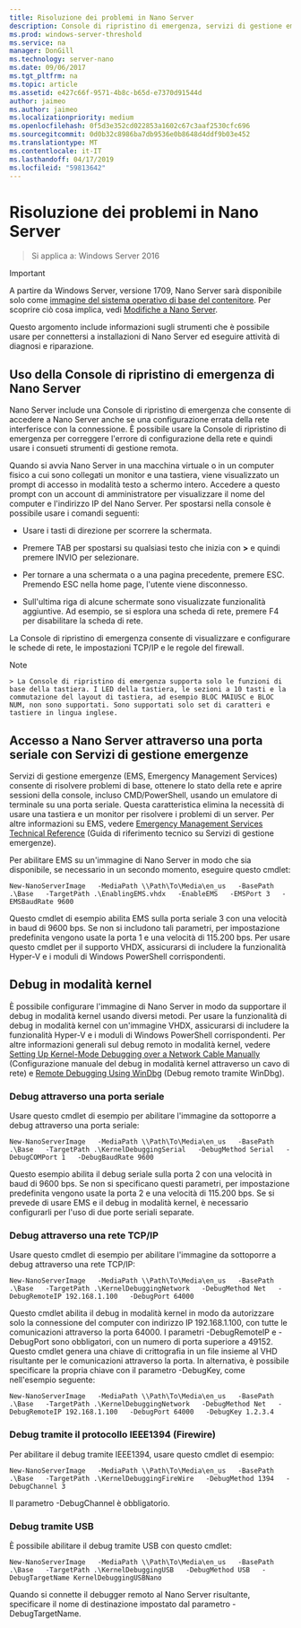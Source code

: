 ```yaml
---
title: Risoluzione dei problemi in Nano Server
description: Console di ripristino di emergenza, servizi di gestione emergenze, debug del kernel
ms.prod: windows-server-threshold
ms.service: na
manager: DonGill
ms.technology: server-nano
ms.date: 09/06/2017
ms.tgt_pltfrm: na
ms.topic: article
ms.assetid: e427c66f-9571-4b8c-b65d-e7370d91544d
author: jaimeo
ms.author: jaimeo
ms.localizationpriority: medium
ms.openlocfilehash: 0f5d3e352cd022853a1602c67c3aaf2530cfc696
ms.sourcegitcommit: 0d0b32c8986ba7db9536e0b8648d4ddf9b03e452
ms.translationtype: MT
ms.contentlocale: it-IT
ms.lasthandoff: 04/17/2019
ms.locfileid: "59813642"
---
```

# <a name="troubleshooting-nano-server"></a>Risoluzione dei problemi in Nano Server

>Si applica a: Windows Server 2016

> [!IMPORTANT]
> A partire da Windows Server, versione 1709, Nano Server sarà disponibile solo come [immagine del sistema operativo di base del contenitore](/virtualization/windowscontainers/quick-start/using-insider-container-images#install-base-container-image). Per scoprire ciò cosa implica, vedi [Modifiche a Nano Server](nano-in-semi-annual-channel.md). 

Questo argomento include informazioni sugli strumenti che è possibile usare per connettersi a installazioni di Nano Server ed eseguire attività di diagnosi e riparazione.  
  
## <a name="using-the-nano-server-recovery-console"></a>Uso della Console di ripristino di emergenza di Nano Server 
 
Nano Server include una Console di ripristino di emergenza che consente di accedere a Nano Server anche se una configurazione errata della rete interferisce con la connessione. È possibile usare la Console di ripristino di emergenza per correggere l'errore di configurazione della rete e quindi usare i consueti strumenti di gestione remota.  
  
Quando si avvia Nano Server in una macchina virtuale o in un computer fisico a cui sono collegati un monitor e una tastiera, viene visualizzato un prompt di accesso in modalità testo a schermo intero. Accedere a questo prompt con un account di amministratore per visualizzare il nome del computer e l'indirizzo IP del Nano Server. Per spostarsi nella console è possibile usare i comandi seguenti:  
  
-   Usare i tasti di direzione per scorrere la schermata.  
  
-   Premere TAB per spostarsi su qualsiasi testo che inizia con **>** e quindi premere INVIO per selezionare.  
  
-   Per tornare a una schermata o a una pagina precedente, premere ESC. Premendo ESC nella home page, l'utente viene disconnesso.  
  
-   Sull'ultima riga di alcune schermate sono visualizzate funzionalità aggiuntive. Ad esempio, se si esplora una scheda di rete, premere F4 per disabilitare la scheda di rete.  
  
La Console di ripristino di emergenza consente di visualizzare e configurare le schede di rete, le impostazioni TCP/IP e le regole del firewall.
> [!NOTE]  
    > La Console di ripristino di emergenza supporta solo le funzioni di base della tastiera. I LED della tastiera, le sezioni a 10 tasti e la commutazione del layout di tastiera, ad esempio BLOC MAIUSC e BLOC NUM, non sono supportati. Sono supportati solo set di caratteri e tastiere in lingua inglese.

## <a name="accessing-nano-server-over-a-serial-port-with-emergency-management-services"></a>Accesso a Nano Server attraverso una porta seriale con Servizi di gestione emergenze  
Servizi di gestione emergenze (EMS, Emergency Management Services) consente di risolvere problemi di base, ottenere lo stato della rete e aprire sessioni della console, incluso CMD/PowerShell, usando un emulatore di terminale su una porta seriale. Questa caratteristica elimina la necessità di usare una tastiera e un monitor per risolvere i problemi di un server. Per altre informazioni su EMS, vedere [Emergency Management Services Technical Reference](https://technet.microsoft.com/library/cc784411(v=ws.10).aspx) (Guida di riferimento tecnico su Servizi di gestione emergenze).

Per abilitare EMS su un'immagine di Nano Server in modo che sia disponibile, se necessario in un secondo momento, eseguire questo cmdlet:  
  
`New-NanoServerImage   -MediaPath \\Path\To\Media\en_us   -BasePath .\Base   -TargetPath .\EnablingEMS.vhdx   -EnableEMS   -EMSPort 3   -EMSBaudRate 9600`  
  
Questo cmdlet di esempio abilita EMS sulla porta seriale 3 con una velocità in baud di 9600 bps. Se non si includono tali parametri, per impostazione predefinita vengono usate la porta 1 e una velocità di 115.200 bps. Per usare questo cmdlet per il supporto VHDX, assicurarsi di includere la funzionalità Hyper-V e i moduli di Windows PowerShell corrispondenti.

## <a name="kernel-debugging"></a>Debug in modalità kernel  
È possibile configurare l'immagine di Nano Server in modo da supportare il debug in modalità kernel usando diversi metodi. Per usare la funzionalità di debug in modalità kernel con un'immagine VHDX, assicurarsi di includere la funzionalità Hyper-V e i moduli di Windows PowerShell corrispondenti. Per altre informazioni generali sul debug remoto in modalità kernel, vedere [Setting Up Kernel-Mode Debugging over a Network Cable Manually](https://msdn.microsoft.com/library/windows/hardware/hh439346%28v=vs.85%29.aspx) (Configurazione manuale del debug in modalità kernel attraverso un cavo di rete) e [Remote Debugging Using WinDbg](https://msdn.microsoft.com/library/windows/hardware/hh451173%28v=vs.85%29.aspx) (Debug remoto tramite WinDbg).  
  
### <a name="debugging-using-a-serial-port"></a>Debug attraverso una porta seriale  
Usare questo cmdlet di esempio per abilitare l'immagine da sottoporre a debug attraverso una porta seriale:  
  
`New-NanoServerImage   -MediaPath \\Path\To\Media\en_us   -BasePath .\Base   -TargetPath .\KernelDebuggingSerial   -DebugMethod Serial   -DebugCOMPort 1   -DebugBaudRate 9600`  
  
Questo esempio abilita il debug seriale sulla porta 2 con una velocità in baud di 9600 bps. Se non si specificano questi parametri, per impostazione predefinita vengono usate la porta 2 e una velocità di 115.200 bps. Se si prevede di usare EMS e il debug in modalità kernel, è necessario configurarli per l'uso di due porte seriali separate.  
  
### <a name="debugging-over-a-tcpip-network"></a>Debug attraverso una rete TCP/IP  
Usare questo cmdlet di esempio per abilitare l'immagine da sottoporre a debug attraverso una rete TCP/IP:  
  
`New-NanoServerImage   -MediaPath \\Path\To\Media\en_us   -BasePath .\Base   -TargetPath .\KernelDebuggingNetwork   -DebugMethod Net   -DebugRemoteIP 192.168.1.100   -DebugPort 64000`  
  
Questo cmdlet abilita il debug in modalità kernel in modo da autorizzare solo la connessione del computer con indirizzo IP 192.168.1.100, con tutte le comunicazioni attraverso la porta 64000. I parametri -DebugRemoteIP e -DebugPort sono obbligatori, con un numero di porta superiore a 49152. Questo cmdlet genera una chiave di crittografia in un file insieme al VHD risultante per le comunicazioni attraverso la porta. In alternativa, è possibile specificare la propria chiave con il parametro -DebugKey, come nell'esempio seguente:  
  
`New-NanoServerImage   -MediaPath \\Path\To\Media\en_us   -BasePath .\Base   -TargetPath .\KernelDebuggingNetwork   -DebugMethod Net   -DebugRemoteIP 192.168.1.100   -DebugPort 64000   -DebugKey 1.2.3.4`  
  
### <a name="debugging-using-the-ieee1394-protocol-firewire"></a>Debug tramite il protocollo IEEE1394 (Firewire)  
Per abilitare il debug tramite IEEE1394, usare questo cmdlet di esempio:  
  
`New-NanoServerImage   -MediaPath \\Path\To\Media\en_us   -BasePath .\Base   -TargetPath .\KernelDebuggingFireWire   -DebugMethod 1394   -DebugChannel 3`  
  
Il parametro -DebugChannel è obbligatorio.  
  
### <a name="debugging-using-usb"></a>Debug tramite USB  
È possibile abilitare il debug tramite USB con questo cmdlet:  
  
`New-NanoServerImage   -MediaPath \\Path\To\Media\en_us   -BasePath .\Base   -TargetPath .\KernelDebuggingUSB   -DebugMethod USB   -DebugTargetName KernelDebuggingUSBNano`  
  
Quando si connette il debugger remoto al Nano Server risultante, specificare il nome di destinazione impostato dal parametro -DebugTargetName.    